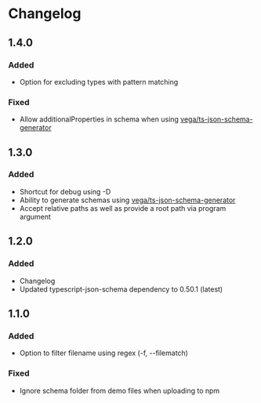 # Changelog

## 1.4.0
### Added
- Option for excluding types with pattern matching

### Fixed
- Allow additionalProperties in schema when using [vega/ts-json-schema-generator](https://www.npmjs.com/package/ts-json-schema-generator)

## 1.3.0
### Added
- Shortcut for debug using -D
- Ability to generate schemas using [vega/ts-json-schema-generator](https://www.npmjs.com/package/ts-json-schema-generator)
- Accept relative paths as well as provide a root path via program argument

## 1.2.0
### Added
- Changelog
- Updated typescript-json-schema dependency to 0.50.1 (latest)

## 1.1.0
### Added
- Option to filter filename using regex (-f, --filematch)

### Fixed
- Ignore schema folder from demo files when uploading to npm
